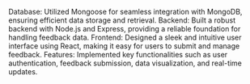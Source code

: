 Database: Utilized Mongoose for seamless integration with MongoDB, ensuring efficient data storage and retrieval.
Backend: Built a robust backend with Node.js and Express, providing a reliable foundation for handling feedback data.
Frontend: Designed a sleek and intuitive user interface using React, making it easy for users to submit and manage feedback.
Features: Implemented key functionalities such as user authentication, feedback submission, data visualization, and real-time updates.
